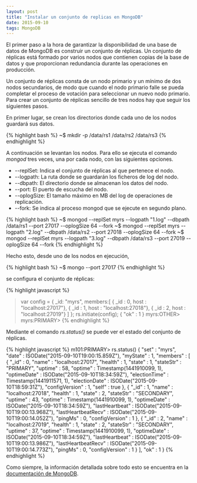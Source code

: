 ```yaml
---
layout: post
title: "Instalar un conjunto de replicas en MongoDB"
date: 2015-09-10
tags: MongoDB
---
```

El primer paso a la hora de garantizar la disponibilidad de una base de datos de MongoDB es construir un
conjunto de réplicas. Un conjunto de réplicas está formado por varios nodos que contienen copias de la base
de datos y que proporcionan redundancia durante las operaciones en producción.

Un conjunto de réplicas consta de un nodo primario y un mínimo de dos nodos secundarios, de modo que cuando
el nodo primario falle se pueda completar el proceso de votación para seleccionar un nuevo nodo primario. Para
crear un conjunto de réplicas sencillo de tres nodos hay que seguir los siguientes pasos.

En primer lugar, se crean los directorios donde cada uno de los nodos guardará sus datos.

{% highlight bash %}
~$ mkdir -p /data/rs1 /data/rs2 /data/rs3
{% endhighlight %}

A continuación se levantan los nodos. Para ello se ejecuta el comando *mongod* tres veces, una por cada nodo,
con las siguientes opciones.

* --replSet: Indica el conjunto de réplicas al que pertenece el nodo.
* --logpath: La ruta donde se guardarán los ficheros de log del nodo.
* --dbpath: El directorio donde se almacenan los datos del nodo.
* --port: El puerto de escucha del nodo.
* --oplogSize: El tamaño máximo en MB del log de operaciones de replicación.
* --fork: Se indica al proceso mongod que se ejecute en segundo plano.

{% highlight bash %}
~$ mongod --replSet myrs --logpath "1.log" --dbpath /data/rs1 --port 27017 --oplogSize 64 --fork
~$ mongod --replSet myrs --logpath "2.log" --dbpath /data/rs2 --port 27018 --oplogSize 64 --fork
~$ mongod --replSet myrs --logpath "3.log" --dbpath /data/rs3 --port 27019 --oplogSize 64 --fork
{% endhighlight %}

Hecho esto, desde uno de los nodos en ejecución,

{% highlight bash %}
~$ mongo --port 27017
{% endhighlight %}

se configura el conjunto de réplicas:

{% highlight javascript %}
>var config = { _id: "myrs", members:[
    { _id : 0, host : "localhost:27017"},
    { _id : 1, host : "localhost:27018"},
    { _id : 2, host : "localhost:27019"} ]
};
>rs.initiate(config);
{ "ok" : 1 }
myrs:OTHER>
myrs:PRIMARY> 
{% endhighlight %}

Mediante el comando *rs.status()* se puede ver el estado del conjunto de réplicas.

{% highlight javascript %}
m101:PRIMARY> rs.status()
{
	"set" : "myrs",
	"date" : ISODate("2015-09-10T19:00:15.859Z"),
	"myState" : 1,
	"members" : [
		{
			"_id" : 0,
			"name" : "localhost:27017",
			"health" : 1,
			"state" : 1,
			"stateStr" : "PRIMARY",
			"uptime" : 58,
			"optime" : Timestamp(1441910099, 1),
			"optimeDate" : ISODate("2015-09-10T18:34:59Z"),
			"electionTime" : Timestamp(1441911571, 1),
			"electionDate" : ISODate("2015-09-10T18:59:31Z"),
			"configVersion" : 1,
			"self" : true
		},
		{
			"_id" : 1,
			"name" : "localhost:27018",
			"health" : 1,
			"state" : 2,
			"stateStr" : "SECONDARY",
			"uptime" : 43,
			"optime" : Timestamp(1441910099, 1),
			"optimeDate" : ISODate("2015-09-10T18:34:59Z"),
			"lastHeartbeat" : ISODate("2015-09-10T19:00:13.968Z"),
			"lastHeartbeatRecv" : ISODate("2015-09-10T19:00:14.052Z"),
			"pingMs" : 0,
			"configVersion" : 1
		},
		{
			"_id" : 2,
			"name" : "localhost:27019",
			"health" : 1,
			"state" : 2,
			"stateStr" : "SECONDARY",
			"uptime" : 37,
			"optime" : Timestamp(1441910099, 1),
			"optimeDate" : ISODate("2015-09-10T18:34:59Z"),
			"lastHeartbeat" : ISODate("2015-09-10T19:00:13.986Z"),
			"lastHeartbeatRecv" : ISODate("2015-09-10T19:00:14.773Z"),
			"pingMs" : 0,
			"configVersion" : 1
		}
	],
	"ok" : 1
}
{% endhighlight %}

Como siempre, la información detallada sobre todo esto se encuentra en la
[documentación de MongoDB](https://docs.mongodb.org/manual/core/replication-introduction/).